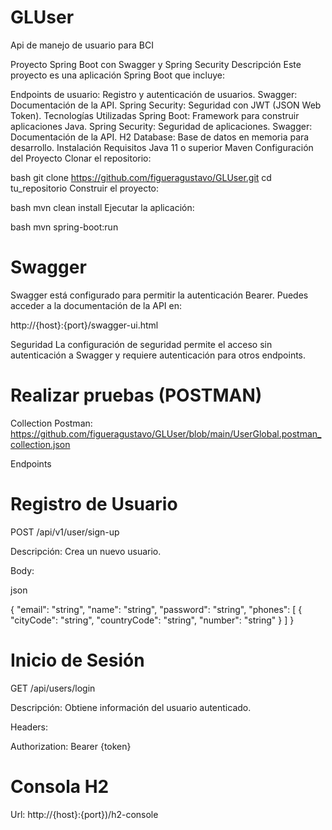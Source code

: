 # GLUser
Api de manejo de usuario para BCI

Proyecto Spring Boot con Swagger y Spring Security
Descripción
Este proyecto es una aplicación Spring Boot que incluye:

Endpoints de usuario: Registro y autenticación de usuarios.
Swagger: Documentación de la API.
Spring Security: Seguridad con JWT (JSON Web Token).
Tecnologías Utilizadas
Spring Boot: Framework para construir aplicaciones Java.
Spring Security: Seguridad de aplicaciones.
Swagger: Documentación de la API.
H2 Database: Base de datos en memoria para desarrollo.
Instalación
Requisitos
Java 11 o superior
Maven
Configuración del Proyecto
Clonar el repositorio:

bash
git clone https://github.com/figueragustavo/GLUser.git
cd tu_repositorio
Construir el proyecto:

bash
mvn clean install
Ejecutar la aplicación:

bash
mvn spring-boot:run

# Swagger
Swagger está configurado para permitir la autenticación Bearer. Puedes acceder a la documentación de la API en:

http://{host}:{port}/swagger-ui.html

Seguridad
La configuración de seguridad permite el acceso sin autenticación a Swagger y requiere autenticación para otros endpoints.

# Realizar pruebas (POSTMAN)

Collection Postman: https://github.com/figueragustavo/GLUser/blob/main/UserGlobal.postman_collection.json

Endpoints
# Registro de Usuario
POST /api/v1/user/sign-up

Descripción: Crea un nuevo usuario.

Body:

json

{
  "email": "string",
  "name": "string",
  "password": "string",
  "phones": [
    {
      "cityCode": "string",
      "countryCode": "string",
      "number": "string"
    }
  ]
}

# Inicio de Sesión
GET /api/users/login

Descripción: Obtiene información del usuario autenticado.

Headers:

Authorization: Bearer {token}

# Consola H2

Url: http://{host}:{port})/h2-console



